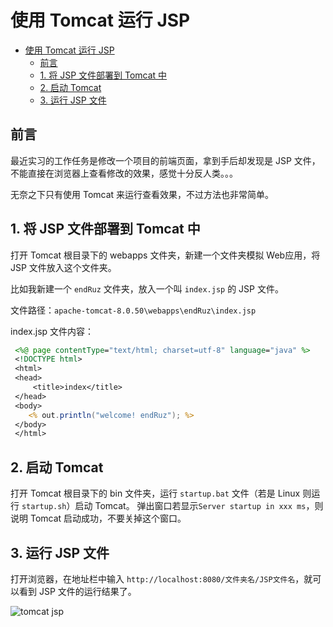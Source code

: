 # 使用 Tomcat 运行 JSP

- [使用 Tomcat 运行 JSP](#使用-tomcat-运行-jsp)
  - [前言](#前言)
  - [1. 将 JSP 文件部署到 Tomcat 中](#1-将-jsp-文件部署到-tomcat-中)
  - [2. 启动 Tomcat](#2-启动-tomcat)
  - [3. 运行 JSP 文件](#3-运行-jsp-文件)

## 前言

最近实习的工作任务是修改一个项目的前端页面，拿到手后却发现是 JSP 文件，不能直接在浏览器上查看修改的效果，感觉十分反人类。。。

无奈之下只有使用 Tomcat 来运行查看效果，不过方法也非常简单。

## 1. 将 JSP 文件部署到 Tomcat 中

打开 Tomcat 根目录下的 webapps 文件夹，新建一个文件夹模拟 Web应用，将 JSP 文件放入这个文件夹。

比如我新建一个 `endRuz` 文件夹，放入一个叫 `index.jsp` 的 JSP 文件。

文件路径：`apache-tomcat-8.0.50\webapps\endRuz\index.jsp`

index.jsp 文件内容：

```jsp
 <%@ page contentType="text/html; charset=utf-8" language="java" %>
 <!DOCTYPE html>
 <html>
 <head>
     <title>index</title>
 </head>
 <body>
    <% out.println("welcome! endRuz"); %>
 </body>
 </html>
```

## 2. 启动 Tomcat

打开 Tomcat 根目录下的 bin 文件夹，运行 `startup.bat` 文件（若是 Linux 则运行 `startup.sh`）启动 Tomcat。
弹出窗口若显示`Server startup in xxx ms`，则说明 Tomcat 启动成功，不要关掉这个窗口。

## 3. 运行 JSP 文件

打开浏览器，在地址栏中输入 `http://localhost:8080/文件夹名/JSP文件名`，就可以看到 JSP 文件的运行结果了。

![tomcat jsp](https://user-images.githubusercontent.com/19424408/49743552-fd239000-fcd5-11e8-8de9-df337ab0e395.png)
